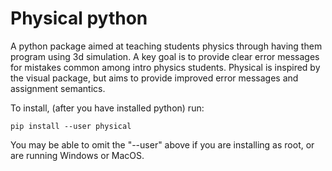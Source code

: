 # Physical python

A python package aimed at teaching students physics through having
them program using 3d simulation. A key goal is to provide clear error
messages for mistakes common among intro physics students. Physical is
inspired by the visual package, but aims to provide improved error
messages and assignment semantics.

To install, (after you have installed python) run:

    pip install --user physical

You may be able to omit the "--user" above if you are installing as
root, or are running Windows or MacOS.
